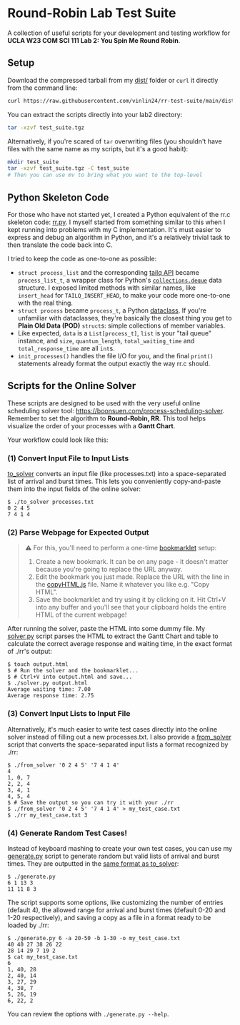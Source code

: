 # Round-Robin Lab Test Suite


A collection of useful scripts for your development and testing workflow for **UCLA W23 COM SCI 111 Lab 2: You Spin Me Round Robin**.


## Setup


Download the compressed tarball from my [dist/](dist/) folder or `curl` it directly from the command line:

```sh
curl https://raw.githubusercontent.com/vinlin24/rr-test-suite/main/dist/test_suite.tgz -o test_suite.tgz
```

You can extract the scripts directly into your lab2 directory:

```sh
tar -xzvf test_suite.tgz
```

Alternatively, if you're scared of `tar` overwriting files (you shouldn't have files with the same name as my scripts, but it's a good habit):

```sh
mkdir test_suite
tar -xzvf test_suite.tgz -C test_suite
# Then you can use mv to bring what you want to the top-level
```


## Python Skeleton Code


For those who have not started yet, I created a Python equivalent of the rr.c skeleton code: [rr.py](rr.py). I myself started from something similar to this when I kept running into problems with my C implementation. It's must easier to express and debug an algorithm in Python, and it's a relatively trivial task to then translate the code back into C.

I tried to keep the code as one-to-one as possible:

* `struct process_list` and the corresponding [tailq API](https://man7.org/linux/man-pages/man3/tailq.3.html) became `process_list_t`, a wrapper class for Python's [`collections.deque`](https://docs.python.org/3/library/collections.html#collections.deque) data structure. I exposed limited methods with similar names, like `insert_head` for `TAILQ_INSERT_HEAD`, to make your code more one-to-one with the real thing.
* `struct process` became `process_t`, a Python [dataclass](https://docs.python.org/3/library/dataclasses.html). If you're unfamiliar with dataclasses, they're basically the closest thing you get to **Plain Old Data (POD)** `struct`s: simple collections of member variables.
* Like expected, `data` is a `List[process_t]`, `list` is your "tail queue" instance, and `size`, `quantum_length`, `total_waiting_time` and `total_response_time` are all `int`s.
* `init_processes()` handles the file I/O for you, and the final `print()` statements already format the output exactly the way rr.c should.


## Scripts for the Online Solver


These scripts are designed to be used with the very useful online scheduling solver tool: https://boonsuen.com/process-scheduling-solver. Remember to set the algorithm to **Round-Robin, RR**. This tool helps visualize the order of your processes with a **Gantt Chart**.

Your workflow could look like this:


### (1) Convert Input File to Input Lists


[to_solver](to_solver) converts an input file (like processes.txt) into a space-separated list of arrival and burst times. This lets you conveniently copy-and-paste them into the input fields of the online solver:

```console
$ ./to_solver processes.txt
0 2 4 5
7 4 1 4
```


### (2) Parse Webpage for Expected Output


> ⚠️ For this, you'll need to perform a one-time [bookmarklet](https://en.wikipedia.org/wiki/Bookmarklet) setup:
>
> 1. Create a new bookmark. It can be on any page - it doesn't matter because you're going to replace the URL anyway.
> 2. Edit the bookmark you just made. Replace the URL with the line in the [copyHTML.js](copyHTML.js) file. Name it whatever you like e.g. "Copy HTML".
> 3. Save the bookmarklet and try using it by clicking on it. Hit Ctrl+V into any buffer and you'll see that your clipboard holds the entire HTML of the current webpage!

After running the solver, paste the HTML into some dummy file. My [solver.py](solver.py) script parses the HTML to extract the Gantt Chart and table to calculate the correct average response and waiting time, in the exact format of ./rr's output:

```console
$ touch output.html
$ # Run the solver and the bookmarklet...
$ # Ctrl+V into output.html and save...
$ ./solver.py output.html
Average waiting time: 7.00
Average response time: 2.75
```


### (3) Convert Input Lists to Input File


Alternatively, it's much easier to write test cases directly into the online solver instead of filling out a new processes.txt. I also provide a [from_solver](from_solver) script that converts the space-separated input lists a format recognized by ./rr:

```console
$ ./from_solver '0 2 4 5' '7 4 1 4'
4
1, 0, 7
2, 2, 4
3, 4, 1
4, 5, 4
$ # Save the output so you can try it with your ./rr
$ ./from_solver '0 2 4 5' '7 4 1 4' > my_test_case.txt
$ ./rr my_test_case.txt 3
```


### (4) Generate Random Test Cases!


Instead of keyboard mashing to create your own test cases, you can use my [generate.py](generate.py) script to generate random but valid lists of arrival and burst times. They are outputted in the [same format as to_solver](#1-convert-input-file-to-input-lists):

```console
$ ./generate.py
6 1 13 3
11 11 8 3
```

The script supports some options, like customizing the number of entries (default 4), the allowed range for arrival and burst times (default 0-20 and 1-20 respectively), and saving a copy as a file in a format ready to be loaded by ./rr:

```console
$ ./generate.py 6 -a 20-50 -b 1-30 -o my_test_case.txt
40 40 27 38 26 22
28 14 29 7 19 2
$ cat my_test_case.txt
6
1, 40, 28
2, 40, 14
3, 27, 29
4, 38, 7
5, 26, 19
6, 22, 2
```

You can review the options with `./generate.py --help`.
